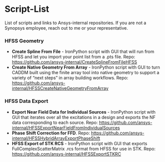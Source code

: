 # Script-List
List of scripts and links to Ansys-internal repositories.  If you are not a Synopsys employee, reach out to me or your representative.
### HFSS Geometry
* **Create Spline From File** - IronPython script with GUI that will run from HFSS and let you import your point list from a .pts file. Repo: https://github.com/ansys-internal/CreateSplineFromFileHFSS
* **Create Native Geometry From Array** - IronPython script with GUI to turn CADDM built using the finite array tool into native geometry to support a variety of “next steps” in array building workflows. Repo: https://github.com/ansys-internal/HFSSCreateNativeGeometryFromArray
### HFSS Data Export
* **Export Near Field Data for Individual Sources** - IronPython script with GUI that iterates over all the excitations in a design and exports the NF data corresponding to each source.  Repo: https://github.com/ansys-internal/HFSSExportNearFieldFromIndividualSources
* **Phase Shift Correction for FFD**.  Repo: https://github.com/ansys-internal/HFSSHybridArrayExportPhaseShift
* **HFSS Export of STK RCS** - IronPython script with GUI that exports FullComplexScatterMatrix .rcs format from HFSS for use in STK.  Repo: https://github.com/ansys-internal/HFSSExportSTKRC

